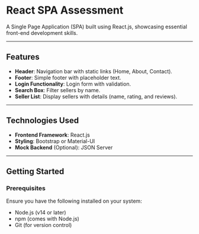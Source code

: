 # React SPA Assessment

A Single Page Application (SPA) built using React.js, showcasing essential front-end development skills.  

---

## Features
- **Header**: Navigation bar with static links (Home, About, Contact).  
- **Footer**: Simple footer with placeholder text.  
- **Login Functionality**: Login form with validation.  
- **Search Box**: Filter sellers by name.  
- **Seller List**: Display sellers with details (name, rating, and reviews).  

---

## Technologies Used
- **Frontend Framework**: React.js  
- **Styling**: Bootstrap or Material-UI  
- **Mock Backend** (Optional): JSON Server  

---

## Getting Started

### Prerequisites
Ensure you have the following installed on your system:
- Node.js (v14 or later)
- npm (comes with Node.js)
- Git (for version control)